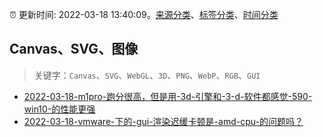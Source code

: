:alarm_clock: 更新时间: 2022-03-18 13:40:09。[来源分类](../README.md)、[标签分类](../TAGS.md)、[时间分类](../TIMELINE.md)

## Canvas、SVG、图像


> 关键字：`Canvas`、`SVG`、`WebGL`、`3D`、`PNG`、`WebP`、`RGB`、`GUI`



- [2022-03-18-m1pro-跑分很高，但是用-3d-引擎和-3-d-软件都感觉-590-win10-的性能更强](https://www.v2ex.com/t/841349) 
- [2022-03-18-vmware-下的-gui-渲染迟缓卡顿是-amd-cpu-的问题吗？](https://www.v2ex.com/t/841327) 